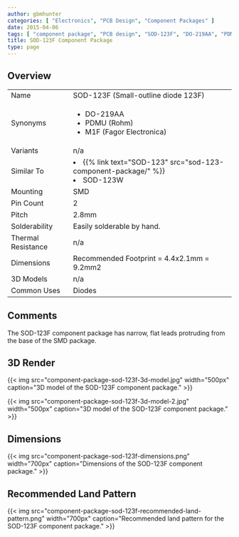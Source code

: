 ```yaml
---
author: gbmhunter
categories: [ "Electronics", "PCB Design", "Component Packages" ]
date: 2015-04-06
tags: [ "component package", "PCB design", "SOD-123F", "DO-219AA", "PDMU", "M1F" ]
title: SOD-123F Component Package
type: page
---
```


## Overview

<table >
<tbody>
<tr>
  <td>Name</td>
  <td>SOD-123F (Small-outline diode 123F)</td>
</tr>
<tr>
  <td>Synonyms</td>
  <td>
    <ul>
      <li>DO-219AA</li>
      <li>PDMU (Rohm)</li>
      <li>M1F (Fagor Electronica)</li>
    </ul>
  </td>
</tr>
<tr>
<td>Variants</td>
<td>n/a</td>
</tr>
<tr>
  <td>Similar To</td>
  <td>
    <li>{{% link text="SOD-123" src="sod-123-component-package/" %}}</li>
    <li>SOD-123W</li>
  </td>
</tr>
<tr>
<td>Mounting</td>
<td>SMD</td>
</tr>
<tr >
<td >Pin Count
</td>

<td >2
</td>
</tr>
<tr >

<td >Pitch
</td>

<td >2.8mm
</td>
</tr>
<tr >

<td >Solderability
</td>

<td >Easily solderable by hand.
</td>
</tr>
<tr >

<td >Thermal Resistance
</td>

<td >n/a
</td>
</tr>
<tr >

<td>Dimensions</td>
<td>Recommended Footprint = 4.4x2.1mm = 9.2mm2</td>
</tr>
<tr >

<td >3D Models
</td>

<td >n/a
</td>
</tr>
<tr>
<td>Common Uses</td>
<td>Diodes</td>
</tr>
</tbody>
</table>

## Comments

The SOD-123F component package has narrow, flat leads protruding from the base of the SMD package.

## 3D Render

{{< img src="component-package-sod-123f-3d-model.jpg" width="500px" caption="3D model of the SOD-123F component package." >}}

{{< img src="component-package-sod-123f-3d-model-2.jpg" width="500px" caption="3D model of the SOD-123F component package." >}}

## Dimensions

{{< img src="component-package-sod-123f-dimensions.png" width="700px" caption="Dimensions of the SOD-123F component package." >}}

## Recommended Land Pattern

{{< img src="component-package-sod-123f-recommended-land-pattern.png" width="700px" caption="Recommended land pattern for the SOD-123F component package." >}}